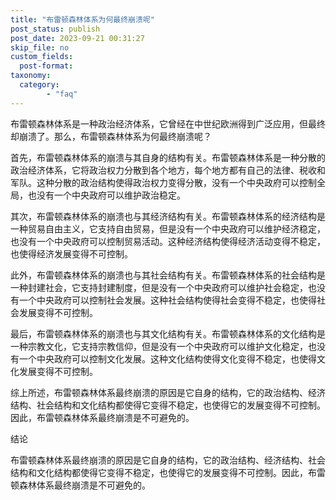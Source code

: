 ```yaml
---
title: "布雷顿森林体系为何最终崩溃呢"
post_status: publish
post_date: 2023-09-21 00:31:27
skip_file: no
custom_fields: 
  post-format: 
taxonomy:
  category:
        - "faq"
---
```


布雷顿森林体系是一种政治经济体系，它曾经在中世纪欧洲得到广泛应用，但最终却崩溃了。那么，布雷顿森林体系为何最终崩溃呢？

首先，布雷顿森林体系的崩溃与其自身的结构有关。布雷顿森林体系是一种分散的政治经济体系，它将政治权力分散到各个地方，每个地方都有自己的法律、税收和军队。这种分散的政治结构使得政治权力变得分散，没有一个中央政府可以控制全局，也没有一个中央政府可以维护政治稳定。

其次，布雷顿森林体系的崩溃也与其经济结构有关。布雷顿森林体系的经济结构是一种贸易自由主义，它支持自由贸易，但是没有一个中央政府可以维护经济稳定，也没有一个中央政府可以控制贸易活动。这种经济结构使得经济活动变得不稳定，也使得经济发展变得不可控制。

此外，布雷顿森林体系的崩溃也与其社会结构有关。布雷顿森林体系的社会结构是一种封建社会，它支持封建制度，但是没有一个中央政府可以维护社会稳定，也没有一个中央政府可以控制社会发展。这种社会结构使得社会变得不稳定，也使得社会发展变得不可控制。

最后，布雷顿森林体系的崩溃也与其文化结构有关。布雷顿森林体系的文化结构是一种宗教文化，它支持宗教信仰，但是没有一个中央政府可以维护文化稳定，也没有一个中央政府可以控制文化发展。这种文化结构使得文化变得不稳定，也使得文化发展变得不可控制。

综上所述，布雷顿森林体系最终崩溃的原因是它自身的结构，它的政治结构、经济结构、社会结构和文化结构都使得它变得不稳定，也使得它的发展变得不可控制。因此，布雷顿森林体系最终崩溃是不可避免的。

结论

布雷顿森林体系最终崩溃的原因是它自身的结构，它的政治结构、经济结构、社会结构和文化结构都使得它变得不稳定，也使得它的发展变得不可控制。因此，布雷顿森林体系最终崩溃是不可避免的。

